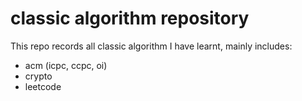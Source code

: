 # classic algorithm repository

This repo records all classic algorithm I have learnt, mainly includes:

- acm (icpc, ccpc, oi)
- crypto
- leetcode
